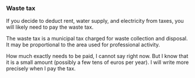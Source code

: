 ### Waste tax

If you decide to deduct rent, water supply, and electricity from taxes, you will likely need to pay the waste tax.

The waste tax is a municipal tax charged for waste collection and disposal. It may be proportional to the area
used for professional activity.

How much exactly needs to be paid, I cannot say right now. But I know that it is a small amount (possibly a few tens of
euros per year). I will write more precisely when I pay the tax.

